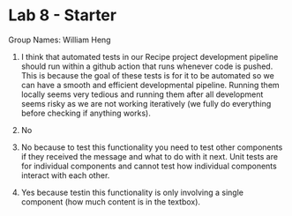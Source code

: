 # Lab 8 - Starter

Group Names: William Heng

1. I think that automated tests in our Recipe project development pipeline should run within a github action that runs whenever code is pushed. This is because the goal of these tests is for it to be automated so we can have a smooth and efficient developmental pipeline. Running them locally seems very tedious and running them after all development seems risky as we are not working iteratively (we fully do everything before checking if anything works). 

2. No

3. No because to test this functionality you need to test other components if they received the message and what to do with it next. Unit tests are for individual components and cannot test how individual components interact with each other.

4. Yes because testin this functionality is only involving a single component (how much content is in the textbox).